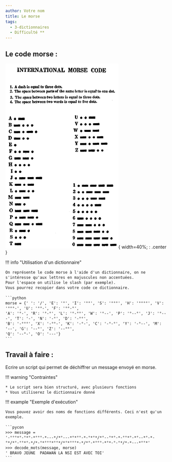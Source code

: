 ```yaml
---
author: Votre nom
title: Le morse
tags:
  - 3-dictionnaires
  - Difficulté **
---
```


## Le code morse : 

![morse](images/morse.png){ width=40%; : .center }


!!! info "Utilisation d'un dictionnaire"

    On représente le code morse à l'aide d'un dictionnaire, on ne s'intéresse qu'aux lettres en majuscules non accentuées.  
    Pour l'espace on utilise le slash (par exemple).
    Vous pourrez recopier dans votre code ce dictionnaire.

    ```python
    morse = {' ': '/', 'E': '°', 'I': '°°', 'S': '°°°', 'H': '°°°°', 'V': '°°°-', 'U': '°°-', 'F': '°°-°',
    'A': '°-', 'R': '°-°', 'L': '°-°°', 'W': '°--', 'P': '°--°', 'J': '°---', 'T': '-', 'N': '-°', 'D': '-°°',
    'B': '-°°°', 'X': '-°°-', 'K': '-°-', 'C': '-°-°', 'Y': '-°--', 'M': '--', 'G': '--°', 'Z': '--°°', 
    'Q': '--°-', 'O': '---'}
    ```

## Travail à faire : 

Ecrire un script qui permet de déchiffrer un message envoyé en morse.

!!! warning "Contraintes"

    * Le script sera bien structuré, avec plusieurs fonctions
    * Vous utiliserez le dictionnaire donné

!!! example "Exemple d'exécution"

    Vous pouvez avoir des noms de fonctions différents. Ceci n'est qu'un exemple.

    ```pycon
    >>> message = 
    '-°°°*°-°*°-*°°°-*---*/*°---*°*°°-*-°*°*/*°--°*°-*-°°*°-*°--*°-*-°*/*°-°°*°-*/*-°*°°°*°°*/*°*°°°*-*/*°-*°°°-*°*-°-°*/*-*---*°°*'
    >>> decode_mots(message, morse)
    ' BRAVO JEUNE  PADAWAN LA NSI EST AVEC TOI'
    ```
